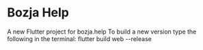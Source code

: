 # Bozja Help

A new Flutter project for bozja.help
To build a new version type the following in the terminal:
flutter build web --release
